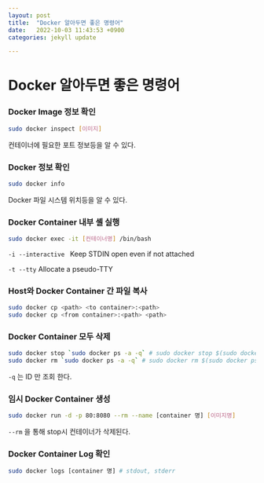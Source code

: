 ```yaml
---
layout: post
title:  "Docker 알아두면 좋은 명령어"
date:   2022-10-03 11:43:53 +0900
categories: jekyll update

---
```


# Docker 알아두면 좋은 명령어



### Docker Image 정보 확인

```bash
sudo docker inspect [이미지]
```

컨테이너에 필요한 포트 정보등을 알 수 있다.

### Docker 정보 확인

``` bash
sudo docker info 
```

Docker 파일 시스템 위치등을 알 수 있다.



### Docker Container 내부 셸 실행

```bash
sudo docker exec -it [컨테이너명] /bin/bash
```

```-i --interactive ``` Keep STDIN open even if not attached

 ```-t --tty``` Allocate a pseudo-TTY

### Host와 Docker Container 간 파일 복사

```bash
sudo docker cp <path> <to container>:<path>
sudo docker cp <from container>:<path> <path>
```



### Docker Container 모두 삭제

``` bash
sudo docker stop `sudo docker ps -a -q` # sudo docker stop $(sudo docker ps -a -q) 동일
sudo docker rm `sudo docker ps -a -q` # sudo docker rm $(sudo docker ps -a -q) 동일
```

```-q``` 는 ID 만 조회 한다.



### 임시 Docker Container 생성

``` bash
sudo docker run -d -p 80:8080 --rm --name [container 명] [이미지명] 
```

```--rm``` 을 통해 stop시 컨테이너가 삭제된다.



### Docker Container Log 확인

```bash
sudo docker logs [container 명] # stdout, stderr
```







  
